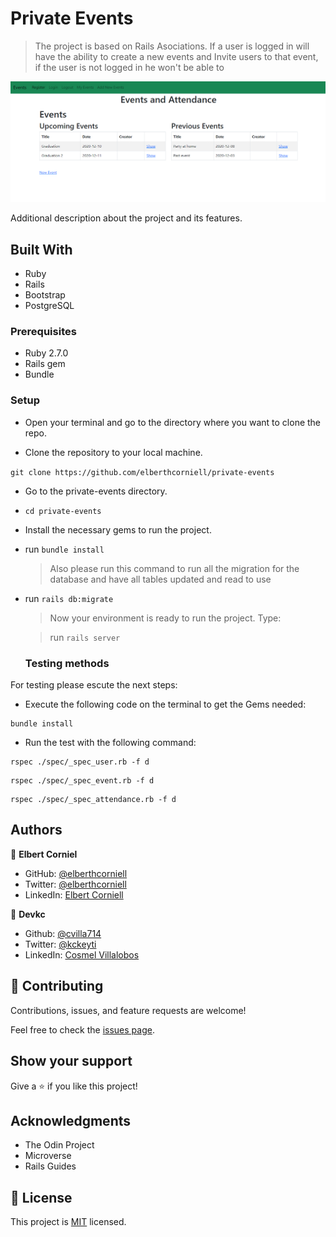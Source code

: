 # Private Events

> The project is based on Rails Asociations. If a user is logged in
> will have the ability to create a new events and Invite users to that event, if the user is not logged in
> he won't be able to

![screenshot](./.github/capture.png)

Additional description about the project and its features.

## Built With

- Ruby
- Rails
- Bootstrap
- PostgreSQL

### Prerequisites

- Ruby 2.7.0
- Rails gem
- Bundle

### Setup

- Open your terminal and go to the directory where you want to clone the repo.

- Clone the repository to your local machine.

`git clone https://github.com/elberthcorniell/private-events`

- Go to the private-events directory.

- `cd private-events`

- Install the necessary gems to run the project.

- run `bundle install`

  > Also please run this command to run all the migration for the database and have all tables updated and read to use

- run `rails db:migrate`

  > Now your environment is ready to run the project. Type:

  > run `rails server`

  ### Testing methods

For testing please escute the next steps:

- Execute the following code on the terminal to get the Gems needed:

```
bundle install
```

- Run the test with the following command:

```
rspec ./spec/_spec_user.rb -f d
```

```
rspec ./spec/_spec_event.rb -f d
```

```
rspec ./spec/_spec_attendance.rb -f d
```

## Authors

👤 **Elbert Corniel**

- GitHub: [@elberthcorniell](https://github.com/elberthcorniell)
- Twitter: [@elberthcorniell](https://twitter.com/elberthcorniell)
- LinkedIn: [Elbert Corniell](https://www.linkedin.com/in/elbert-corniell-989183159/)

👤 **Devkc**

- Github: [@cvilla714](https://github.com/cvilla714)
- Twitter: [@kckeyti](https://twitter.com/kckeyti)
- LinkedIn: [Cosmel Villalobos](https://www.linkedin.com/in/cosvilla/)

## 🤝 Contributing

Contributions, issues, and feature requests are welcome!

Feel free to check the [issues page](https://github.com/elberthcorniell/private-events/issues).

## Show your support

Give a ⭐️ if you like this project!

## Acknowledgments

- The Odin Project
- Microverse
- Rails Guides

## 📝 License

This project is [MIT](./LICENSE) licensed.

